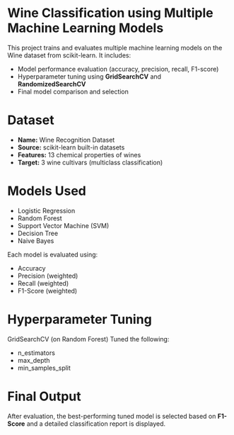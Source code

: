 # Wine Classification using Multiple Machine Learning Models

This project trains and evaluates multiple machine learning models on the  Wine dataset from scikit-learn. It includes:
- Model performance evaluation (accuracy, precision, recall, F1-score)
- Hyperparameter tuning using **GridSearchCV** and **RandomizedSearchCV**
- Final model comparison and selection
  
# Dataset
- **Name:** Wine Recognition Dataset  
- **Source:** scikit-learn built-in datasets  
- **Features:** 13 chemical properties of wines  
- **Target:** 3 wine cultivars (multiclass classification)

# Models Used
- Logistic Regression  
- Random Forest  
- Support Vector Machine (SVM)  
- Decision Tree  
- Naive Bayes  

Each model is evaluated using:
- Accuracy
- Precision (weighted)
- Recall (weighted)
- F1-Score (weighted)

# Hyperparameter Tuning
GridSearchCV (on Random Forest)
Tuned the following:
- n_estimators
- max_depth
- min_samples_split

# Final Output
After evaluation, the best-performing tuned model is selected based on **F1-Score** and a detailed classification report is displayed.

